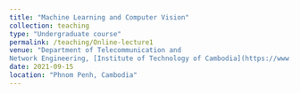 ```yaml
---
title: "Machine Learning and Computer Vision"
collection: teaching
type: "Undergraduate course"
permalink: /teaching/Online-lecture1
venue: "Department of Telecommunication and
Network Engineering, [Institute of Technology of Cambodia](https://www.itc.edu.kh/)"
date: 2021-09-15
location: "Phnom Penh, Cambodia"
---
```


